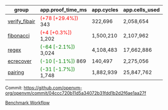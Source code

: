 | group | app.proof_time_ms | app.cycles | app.cells_used | leaf.proof_time_ms | leaf.cycles | leaf.cells_used |
| -- | -- | -- | -- | -- | -- | -- |
| [verify_fibair](https://github.com/openvm-org/openvm/blob/benchmark-results/benchmarks-pr/2140/verify_fibair-04ccc720b11d5a34072b31fdd1b2d2f6ae1aa27f.md) |<span style='color: red'>(+78 [+29.4%])</span> 343 |  322,696 |  2,058,654 |- | - | - |
| [fibonacci](https://github.com/openvm-org/openvm/blob/benchmark-results/benchmarks-pr/2140/fibonacci-04ccc720b11d5a34072b31fdd1b2d2f6ae1aa27f.md) |<span style='color: red'>(+4 [+0.3%])</span> 1,202 |  1,500,210 |  2,107,962 |- | - | - |
| [regex](https://github.com/openvm-org/openvm/blob/benchmark-results/benchmarks-pr/2140/regex-04ccc720b11d5a34072b31fdd1b2d2f6ae1aa27f.md) |<span style='color: green'>(-64 [-2.1%])</span> 3,024 |  4,108,483 |  17,662,886 |- | - | - |
| [ecrecover](https://github.com/openvm-org/openvm/blob/benchmark-results/benchmarks-pr/2140/ecrecover-04ccc720b11d5a34072b31fdd1b2d2f6ae1aa27f.md) |<span style='color: green'>(-10 [-1.1%])</span> 869 |  140,497 |  2,275,056 |- | - | - |
| [pairing](https://github.com/openvm-org/openvm/blob/benchmark-results/benchmarks-pr/2140/pairing-04ccc720b11d5a34072b31fdd1b2d2f6ae1aa27f.md) |<span style='color: green'>(-31 [-1.7%])</span> 1,748 |  1,882,939 |  25,847,762 |- | - | - |


Commit: https://github.com/openvm-org/openvm/commit/04ccc720b11d5a34072b31fdd1b2d2f6ae1aa27f

[Benchmark Workflow](https://github.com/openvm-org/openvm/actions/runs/17782225184)
